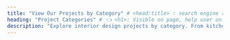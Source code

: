 ```yaml
---
title: "View Our Projects by Category" # <head:title> : search engine results, social shares
heading: "Project Categories" # 👈 <h1>: Visible on page, help user on the page
description: "Explore interior design projects by category. From kitchen renovations to complete home makeovers, find inspiration for your space across South East England." # 👈 seo/social preview
---
```

